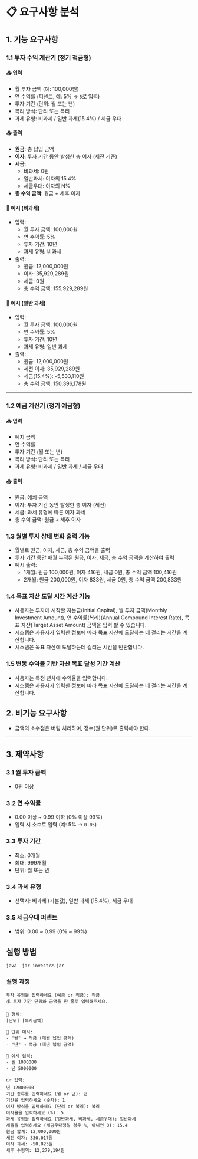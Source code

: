 # 📋 요구사항 분석

## 1. 기능 요구사항

### 1.1 투자 수익 계산기 (정기 적금형)

#### 📥 입력

- 월 투자 금액 (예: 100,000원)
- 연 수익률 (퍼센트, 예: 5% → `5`로 입력)
- 투자 기간 (단위: 월 또는 년)
- 복리 방식: 단리 또는 복리
- 과세 유형: 비과세 / 일반 과세(15.4%) / 세금 우대

#### 📤 출력

- **원금**: 총 납입 금액
- **이자**: 투자 기간 동안 발생한 총 이자 (세전 기준)
- **세금**:
    - 비과세: 0원
    - 일반과세: 이자의 15.4%
    - 세금우대: 이자의 N%
- **총 수익 금액**: 원금 + 세후 이자

#### 🧾 예시 (비과세)

- 입력:
    - 월 투자 금액: 100,000원
    - 연 수익률: 5%
    - 투자 기간: 10년
    - 과세 유형: 비과세
- 출력:
    - 원금: 12,000,000원
    - 이자: 35,929,289원
    - 세금: 0원
    - 총 수익 금액: 155,929,289원

#### 🧾 예시 (일반 과세)

- 입력:
    - 월 투자 금액: 100,000원
    - 연 수익률: 5%
    - 투자 기간: 10년
    - 과세 유형: 일반 과세
- 출력:
    - 원금: 12,000,000원
    - 세전 이자: 35,929,289원
    - 세금(15.4%): -5,533,110원
    - 총 수익 금액: 150,396,178원

---

### 1.2 예금 계산기 (정기 예금형)

#### 📥 입력

- 예치 금액
- 연 수익률
- 투자 기간 (월 또는 년)
- 복리 방식: 단리 또는 복리
- 과세 유형: 비과세 / 일반 과세 / 세금 우대

#### 📤 출력

- 원금: 예치 금액
- 이자: 투자 기간 동안 발생한 총 이자 (세전)
- 세금: 과세 유형에 따른 이자 과세
- 총 수익 금액: 원금 + 세후 이자

### 1.3 월별 투자 상태 변화 출력 기능

- 월별로 원금, 이자, 세금, 총 수익 금액을 출력
- 투자 기간 동안 매월 누적된 원금, 이자, 세금, 총 수익 금액을 계산하여 출력
- 예시 출력:
    - 1개월: 원금 100,000원, 이자 416원, 세금 0원, 총 수익 금액 100,416원
    - 2개월: 원금 200,000원, 이자 833원, 세금 0원, 총 수익 금액 200,833원

### 1.4 목표 자산 도달 시간 계산 기능

- 사용자는 투자에 시작할 자본금(Initial Capital), 월 투자 금액(Monthly Investment Amount), 연 수익률(복리)(Annual Compound Interest Rate), 목표
  자산(Target Asset Amount) 금액을 입력 할 수 있습니다.
- 시스템은 사용자가 입력한 정보에 따라 목표 자산에 도달하는 데 걸리는 시간을 계산합니다.
- 시스템은 목표 자산에 도달하는데 걸리는 시간을 반환합니다.

### 1.5 변동 수익률 기반 자산 목표 달성 기간 계산

- 사용자는 특정 년차에 수익율을 입력합니다.
- 시스템은 사용자가 입력한 정보에 따라 목표 자산에 도달하는 데 걸리는 시간을 계산합니다.

## 2. 비기능 요구사항

- 금액의 소수점은 버림 처리하며, 정수(원 단위)로 출력해야 한다.

---

## 3. 제약사항

### 3.1 월 투자 금액

- 0원 이상

### 3.2 연 수익률

- 0.00 이상 ~ 0.99 이하 (0% 이상 99%)
- 입력 시 소수로 입력 (예: 5% → `0.05`)

### 3.3 투자 기간

- 최소: 0개월
- 최대: 999개월
- 단위: 월 또는 년

### 3.4 과세 유형

- 선택지: 비과세 (기본값), 일반 과세 (15.4%), 세금 우대

### 3.5 세금우대 퍼센트

- 범위: 0.00 ~ 0.99 (0% ~ 99%)

## 실행 방법

```shell
java -jar invest72.jar
```

### 실행 과정

```shell
투자 유형을 입력하세요 (예금 or 적금): 적금
💰 투자 기간 단위와 금액을 한 줄로 입력해주세요.

📝 형식:
[단위] [투자금액]

📌 단위 예시:
- "월" → 적금 (매월 납입 금액)
- "년" → 적금 (매년 납입 금액)

📌 예시 입력:
- 월 1000000
- 년 5000000

👉 입력: 
년 12000000
기간 종류를 입력하세요 (월 or 년): 년
기간을 입력하세요 (숫자): 1
이자 방식을 입력하세요 (단리 or 복리): 복리
이자율을 입력하세요 (%): 5
과세 유형을 입력하세요 (일반과세, 비과세, 세금우대): 일반과세
세율을 입력하세요 (세금우대형일 경우 %, 아니면 0): 15.4
원금 합계: 12,000,000원
세전 이자: 330,017원
이자 과세: -50,823원
세후 수령액: 12,279,194원
```
